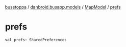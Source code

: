 [busstoppa](../../index.md) / [danbroid.busapp.models](../index.md) / [MapModel](index.md) / [prefs](./prefs.md)

# prefs

`val prefs: SharedPreferences`